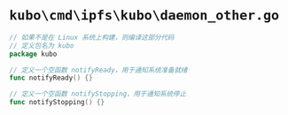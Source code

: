 # `kubo\cmd\ipfs\kubo\daemon_other.go`

```go
// 如果不是在 Linux 系统上构建，则编译这部分代码
// 定义包名为 kubo
package kubo

// 定义一个空函数 notifyReady，用于通知系统准备就绪
func notifyReady() {}

// 定义一个空函数 notifyStopping，用于通知系统停止
func notifyStopping() {}
```